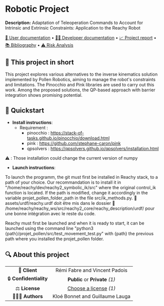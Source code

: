 # Robotic Project

**Description:** Adaptation of Teleoperation Commands to Account for Intrinsic and Extrinsic Constraints: Application to the Reachy Robot

[📖 User documentation](docs/user) • [👨‍💻 Developer documentation](docs/developer) • [📈 Project report](docs/report) • [📚 Bibliography](docs/bibliography) • [⚠️ Risk Analysis](docs/risk)
  
## 📄 This project in short
This project explores various alternatives to the inverse kinematics solution implemented by Pollen Robotics, aiming to manage the robot's constraints and limitations. 
The Pinocchio and Pink libraries are used to carry out this work. Among the proposed solutions, the QP-based approach with barrier integration shows promising potential.

## 🚀 Quickstart

* **Install instructions**:
    *  Requirement :
          *  pinocchio : https://stack-of-tasks.github.io/pinocchio/download.html
          *  pink : https://github.com/stephane-caron/pink
          *  qpsolvers : https://qpsolvers.github.io/qpsolvers/installation.html
    
⚠️ : Those installation could change the current version of numpy
* **Launch instructions**:

To launch the programm, the git must first be installed in Reachy stack, to a path of your choice. Our recommandation is to install it in "/home/reachy/dev/reachy2_symbolic_ik/src" where the original control_ik function is located. If the path is modified, change it accordingly in the variable projet_pollen_folder_path in the file src/ik_methods.py.
📂 assets/urdf/reachy.urdf doit être mis dans le dossier 📂 /home/reachy/reachy_ws/src/reachy2_core/reachy_description/urdf/ pour une bonne intégration avec le reste du code.

Reachy must first be launched and when it is ready to start, it can be launched using the command line "python3  {path}/projet_pollen/src/test_movement_test.py" with {path} the previous path where you installed the projet_pollen folder. 

## 🔍 About this project

|       |        |
|:----------------------------:|:-----------------------------------------------------------------------:|
| 💼 **Client**                |  Rémi Fabre and Vincent Padois                                           |
| 🔒 **Confidentiality**       | **Public** or **Private** *(1)*                                         |
| ⚖️ **License**               |  [Choose a license](https://choosealicense.com/) *(1)*                  |
| 👨‍👨‍👦 **Authors**               |  Kloé Bonnet and Guillaume Lauga    |


